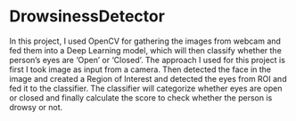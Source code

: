 # DrowsinessDetector
In this project, I used OpenCV for gathering the images from webcam and fed them into a Deep Learning model, which will then classify whether the person’s eyes are ‘Open’ or ‘Closed’. The approach I used for this project is first I took image as input from a camera. Then detected the face in the image and created a Region of Interest and detected the eyes from ROI and fed it to the classifier. The classifier will categorize whether eyes are open or closed and finally calculate the score to check whether the person is drowsy or not.


 
